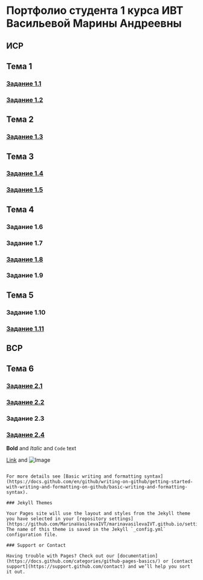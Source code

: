
# Портфолио студента 1 курса ИВТ Васильевой Марины Андреевны

## ИСР

## Тема 1

### [Задание 1.1](https://github.com/MarinaVasilevaIVT/marinavasilevaIVT.github.io/blob/main/%D0%92%D0%B0%D1%81%D0%B8%D0%BB%D1%8C%D0%B5%D0%B2%D0%B0%20%D0%9C.%D0%90.%2C%20%D0%B3%D1%80.1.1%2C%20%D0%97%D0%B0%D0%B4%D0%B0%D0%BD%D0%B8%D0%B5%201.1%20%D0%98%D0%A1%D0%A0.pdf)
### [Задание 1.2](https://github.com/MarinaVasilevaIVT/marinavasilevaIVT.github.io/blob/main/%D0%92%D0%B0%D1%81%D0%B8%D0%BB%D1%8C%D0%B5%D0%B2%D0%B0%20%D0%9C.%D0%90.%2C%20%D0%B3%D1%80.1.1%2C%20%D0%97%D0%B0%D0%B4%D0%B0%D0%BD%D0%B8%D0%B5%201.2%20%D0%98%D0%A1%D0%A0.png) 

## Тема 2

### [Задание 1.3](https://github.com/MarinaVasilevaIVT/marinavasilevaIVT.github.io/blob/main/%D0%92%D0%B0%D1%81%D0%B8%D0%BB%D1%8C%D0%B5%D0%B2%D0%B0%20%D0%9C.%D0%90.%2C%20%D0%B3%D1%80.1.1%2C%20%D0%97%D0%B0%D0%B4%D0%B0%D0%BD%D0%B8%D0%B5%201.3%20%D0%98%D0%A1%D0%A0.docx)

## Тема 3

### [Задание 1.4](https://github.com/MarinaVasilevaIVT/marinavasilevaIVT.github.io/blob/main/%D0%92%D0%B0%D1%81%D0%B8%D0%BB%D1%8C%D0%B5%D0%B2%D0%B0%20%D0%9C.%D0%90.%2C%20%D0%B3%D1%80.1.1%2C%20%D0%97%D0%B0%D0%B4%D0%B0%D0%BD%D0%B8%D0%B5%201.4%20%D0%98%D0%A1%D0%A0.docx)
### [Задание 1.5](https://github.com/MarinaVasilevaIVT/marinavasilevaIVT.github.io/blob/main/%D0%92%D0%B0%D1%81%D0%B8%D0%BB%D1%8C%D0%B5%D0%B2%D0%B0%20%D0%9C.%D0%90.%2C%20%D0%B3%D1%80.1.1%2C%20%D0%97%D0%B0%D0%B4%D0%B0%D0%BD%D0%B8%D0%B5%201.5%20%D0%98%D0%A1%D0%A0.docx)

## Тема 4

### Задание 1.6
### Задание 1.7
### [Задание 1.8](https://github.com/MarinaVasilevaIVT/marinavasilevaIVT.github.io/blob/main/%D0%92%D0%B0%D1%81%D0%B8%D0%BB%D1%8C%D0%B5%D0%B2%D0%B0%20%D0%9C.%D0%90.%2C%20%D0%B3%D1%80.1.1%2C%20%D0%97%D0%B0%D0%B4%D0%B0%D0%BD%D0%B8%D0%B5%201.8%20%D0%98%D0%A1%D0%A0.pptx)
### Задание 1.9

## Тема 5

### Задание 1.10
### [Задание 1.11](https://github.com/MarinaVasilevaIVT/marinavasilevaIVT.github.io/blob/main/%D0%92%D0%B0%D1%81%D0%B8%D0%BB%D1%8C%D0%B5%D0%B2%D0%B0%20%D0%9C.%D0%90.%2C%20%D0%B3%D1%80.1.1%2C%20%D0%97%D0%B0%D0%B4%D0%B0%D0%BD%D0%B8%D0%B5%201.11%20%D0%98%D0%A1%D0%A0.png)

## ВСР
## Тема 6

### [Задание 2.1](https://github.com/MarinaVasilevaIVT/marinavasilevaIVT.github.io/blob/main/%D0%92%D0%B0%D1%81%D0%B8%D0%BB%D1%8C%D0%B5%D0%B2%D0%B0%20%D0%9C.%D0%90.%2C%20%D0%B3%D1%80.1.1%2C%20%D0%97%D0%B0%D0%B4%D0%B0%D0%BD%D0%B8%D0%B5%202.1%20%D0%92%D0%A1%D0%A0.docx)
### [Задание 2.2](https://github.com/MarinaVasilevaIVT/marinavasilevaIVT.github.io/blob/main/%D0%92%D0%B0%D1%81%D0%B8%D0%BB%D1%8C%D0%B5%D0%B2%D0%B0%20%D0%9C.%D0%90.%2C%20%D0%B3%D1%80.1.1%2C%20%D0%97%D0%B0%D0%B4%D0%B0%D0%BD%D0%B8%D0%B5%202.2%20%D0%92%D0%A1%D0%A0.pdf)
### Задание 2.3
### [Задание 2.4](https://github.com/MarinaVasilevaIVT/marinavasilevaIVT.github.io/blob/main/%D0%92%D0%B0%D1%81%D0%B8%D0%BB%D1%8C%D0%B5%D0%B2%D0%B0%20%D0%9C.%D0%90.%2C%20%D0%B3%D1%80.1.1%2C%20%D0%97%D0%B0%D0%B4%D0%B0%D0%BD%D0%B8%D0%B5%202.4%20%D0%92%D0%A1%D0%A0.docx)

**Bold** and _Italic_ and `Code` text

[Link](url) and ![Image](src)
```

For more details see [Basic writing and formatting syntax](https://docs.github.com/en/github/writing-on-github/getting-started-with-writing-and-formatting-on-github/basic-writing-and-formatting-syntax).

### Jekyll Themes

Your Pages site will use the layout and styles from the Jekyll theme you have selected in your [repository settings](https://github.com/MarinaVasilevaIVT/marinavasilevaIVT.github.io/settings/pages). The name of this theme is saved in the Jekyll `_config.yml` configuration file.

### Support or Contact

Having trouble with Pages? Check out our [documentation](https://docs.github.com/categories/github-pages-basics/) or [contact support](https://support.github.com/contact) and we’ll help you sort it out.
